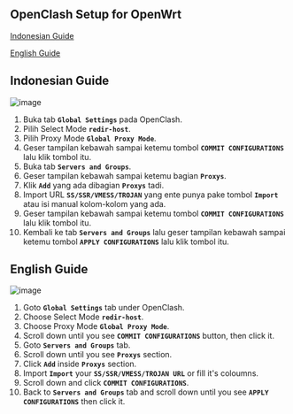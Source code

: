 ## OpenClash Setup for OpenWrt

[Indonesian Guide](https://github.com/helmiau/openwrt-config/blob/main/others/openclash-for-openwrt-setup.md#indonesian-guide)

[English Guide](https://github.com/helmiau/openwrt-config/blob/main/others/openclash-for-openwrt-setup.md#english-guide)


## Indonesian Guide

![image](https://user-images.githubusercontent.com/20932301/123377774-7e05b700-d5b6-11eb-97e3-bd7847b41244.png)

1. Buka tab **```Global Settings```** pada OpenClash.
2. Pilih Select Mode **```redir-host```**.
3. Pilih Proxy Mode **```Global Proxy Mode```**.
4. Geser tampilan kebawah sampai ketemu tombol **```COMMIT CONFIGURATIONS```** lalu klik tombol itu.
5. Buka tab **```Servers and Groups```**.
6. Geser tampilan kebawah sampai ketemu bagian **```Proxys```**.
7. Klik **```Add```** yang ada dibagian **```Proxys```** tadi.
8. Import URL **```SS/SSR/VMESS/TROJAN```** yang ente punya pake tombol **```Import```** atau isi manual kolom-kolom yang ada.
9. Geser tampilan kebawah sampai ketemu tombol  **```COMMIT CONFIGURATIONS```** lalu klik tombol itu.
10. Kembali ke tab **```Servers and Groups```** lalu geser tampilan kebawah sampai ketemu tombol **```APPLY CONFIGURATIONS```**  lalu klik tombol itu.

## English Guide

![image](https://user-images.githubusercontent.com/20932301/123377774-7e05b700-d5b6-11eb-97e3-bd7847b41244.png)

1. Goto **```Global Settings```** tab under OpenClash.
2. Choose Select Mode **```redir-host```**.
3. Choose Proxy Mode **```Global Proxy Mode```**.
4. Scroll down until you see **```COMMIT CONFIGURATIONS```** button, then click it.
5. Goto **```Servers and Groups```** tab.
6. Scroll down until you see **```Proxys```** section.
7. Click **```Add```** inside **```Proxys```** section.
8. Import **```Import```** your **```SS/SSR/VMESS/TROJAN URL```** or fill it's coloumns.
9. Scroll down and click  **```COMMIT CONFIGURATIONS```**.
10. Back to **```Servers and Groups```** tab and scroll down until you see **```APPLY CONFIGURATIONS```** then click it.
